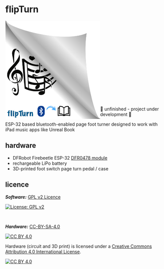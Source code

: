 # flipTurn


<img align="left" src="images/10E8D329-E4C9-4EC1-8C14-E52BE17179A1.png" width="300"/> 

<br>
<br>
<br>
<br>
<br>
<br>
<br>
<br>
<br>
<br>
<br>
<br>
<br>
<br>
<br>


:construction:  unfinished - project under development  :construction:

ESP-32 based bluetooth-enabled page foot turner designed to work with iPad music apps like Unreal Book

## hardware

* DFRobot Firebeetle ESP-32 [DFR0478 module](https://www.dfrobot.com/product-1590.html?tracking=5bb8307c07f05&gclid=CjwKCAjw5P2aBhAlEiwAAdY7dJ-QGfzxyblFBYGZIF1oe9mBKURqpCOLsVRYEaOLaDYofkDmhq_u7BoCOLoQAvD_BwE)
* rechargeable LiPo battery
* 3D-printed foot switch page turn pedal / case


## licence
***Software:*** [GPL v2 Licence](https://github.com/cwgstreet/flipTurn/blob/main/Licence-software.md)

[![License: GPL v2](https://img.shields.io/badge/License-GPLv2-blue.svg)](https://www.gnu.org/licenses/gpl-2.0)


<br>

***Hardware:*** [CC-BY-SA-4.0](https://github.com/cwgstreet/flipTurn/blob/main/Licence-hardware.md)

 [![CC BY 4.0][cc-by-shield]][cc-by]

Hardware (circuit and 3D print) is licensed under a
[Creative Commons Attribution 4.0 International License][cc-by].

[![CC BY 4.0][cc-by-image]][cc-by]

[cc-by]: http://creativecommons.org/licenses/by/4.0/
[cc-by-image]: https://i.creativecommons.org/l/by/4.0/88x31.png
[cc-by-shield]: https://img.shields.io/badge/License-CC%20BY%204.0-lightgrey.svg
